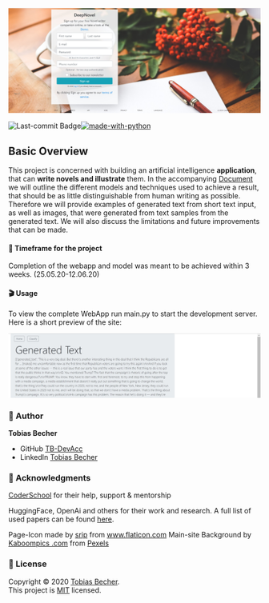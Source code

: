 <p align="center">
    <img src="media/DN_signup.jpg" witdh="100%">
<p>

[![made-with-python](https://img.shields.io/badge/Made%20with-Python-1f425f.svg)](https://www.python.org/)
<img align="left" src="https://img.shields.io/github/last-commit/TB-DevAcc/DeepNovel" alt="Last-commit Badge">

## Basic Overview

This project is concerned with building an artificial intelligence **application**, that can **write novels and illustrate** them. In the accompanying [Document](https://hackmd.io/@TB-DevAcc/ryPc0v7sI) we will outline the different models and techniques used to achieve a result, that should be as little distinguishable from human writing as possible. Therefore we will provide examples of generated text from short text input, as well as images, that were generated from text samples from the generated text. We will also discuss the limitations and future improvements that can be made.

#### :date: Timeframe for the project

Completion of the webapp and model was meant to be achieved within 3 weeks. (25.05.20-12.06.20)

#### :clapper: Usage

To view the complete WebApp run main.py to start the development server. Here is a short preview of the site:

<p align="center">
    <img src="media/POC.jpg" witdh="70%">
<p>
<!-- <br><br>
<p align="center">
    <img src="static/images/preview2.jpg" witdh="70%">
<p> -->

### :boy: Author

**Tobias Becher**

-   GitHub [TB-DevAcc](https://github.com/TB-DevAcc/)
-   LinkedIn [Tobias Becher](https://www.linkedin.com/in/tobias-becher-b34341197)

### :pray: Acknowledgments

[CoderSchool](https://www.coderschool.vn/en/) for their help, support & mentorship <br>

HuggingFace, OpenAi and others for their work and research. A full list of used papers can be found [here](https://hackmd.io/@TB-DevAcc/ryPc0v7sI#Related-Work-amp-Helpful-Links).

Page-Icon made by <a href="https://www.flaticon.com/free-icon/book_2506510" title="srip">srip</a> from <a href="https://www.flaticon.com/" title="Flaticon"> www.flaticon.com</a>
Main-site Background by [Kaboompics .com](https://www.pexels.com/@kaboompics?utm_content=attributionCopyText&utm_medium=referral&utm_source=pexels) from [Pexels](https://www.pexels.com/photo/blank-paper-with-pen-and-coffee-cup-on-wood-table-6357/?utm_content=attributionCopyText&utm_medium=referral&utm_source=pexels)

<div class="https://www.dafont.com/autograf.font"></div>

### 📝 License

Copyright © 2020 [Tobias Becher](https://github.com/TB-DevAcc). <br/>
This project is [MIT](https://github.com/kefranabg/readme-md-generator/blob/master/LICENSE) licensed.
